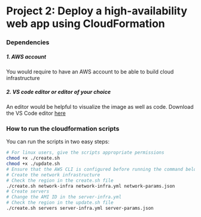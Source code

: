 # Project 2: Deploy a high-availability web app using CloudFormation

### Dependencies

##### 1. AWS account

You would require to have an AWS account to be able to build cloud infrastructure
##### 2. VS code editor or editor of your choice

An editor would be helpful to visualize the image as well as code. Download the VS Code editor [here](https://code.visualstudio.com/download)

### How to run the cloudformation scripts

You can run the scripts in two easy steps:

```bash
# For linux users, give the scripts appropriate permissions
chmod +x ./create.sh
chmod +x ./update.sh
# Ensure that the AWS CLI is configured before running the command below
# Create the network infrastructure
# Check the region in the create.sh file
./create.sh network-infra network-infra.yml network-params.json
# Create servers
# Change the AMI ID in the server-infra.yml
# Check the region in the update.sh file
./create.sh servers server-infra.yml server-params.json
```
